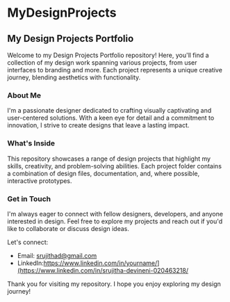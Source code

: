 # MyDesignProjects

## My Design Projects Portfolio

Welcome to my Design Projects Portfolio repository! Here, you'll find a collection of my design work spanning various projects, from user interfaces to branding and more. Each project represents a unique creative journey, blending aesthetics with functionality.

### About Me

I'm a passionate designer dedicated to crafting visually captivating and user-centered solutions. With a keen eye for detail and a commitment to innovation, I strive to create designs that leave a lasting impact.

### What's Inside

This repository showcases a range of design projects that highlight my skills, creativity, and problem-solving abilities. Each project folder contains a combination of design files, documentation, and, where possible, interactive prototypes.

### Get in Touch

I'm always eager to connect with fellow designers, developers, and anyone interested in design. Feel free to explore my projects and reach out if you'd like to collaborate or discuss design ideas.

Let's connect:
- Email: srujithad@gmail.com
- LinkedIn:https://www.linkedin.com/in/yourname/](https://www.linkedin.com/in/srujitha-devineni-020463218/

Thank you for visiting my repository. I hope you enjoy exploring my design journey!
